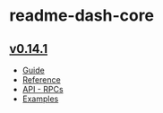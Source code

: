 # readme-dash-core

## [v0.14.1](v0.14.1)
* [Guide](v0.14.1/Core%20Guides/)
* [Reference](v0.14.1/Core%20Reference/)
* [API - RPCs](v0.14.1/Core%20API%20Reference/)
* [Examples](v0.14.1/Core%20Examples/)
